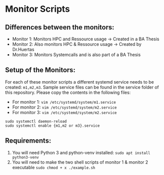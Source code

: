 # Monitor Scripts 

## Differences between the monitors:
* Monitor 1: Monitors HPC and Ressource usage -> Created in a BA Thesis 
* Monitor 2: Also monitors HPC & Ressource usage -> Created by Dr.Huertas
* Monitor 3: Monitors Systemcalls and is also part of a BA Thesis


## Setup of the Monitors:
For each of these monitor scripts a different systemd service needs to be created: `m1,m2,m3`.
Sample service files can be found in the service folder of this repository. Please copy the contents in the following files:
* For monitor 1: `vim /etc/systemd/system/m1.service`
* For monitor 2: `vim /etc/systemd/system/m2.service`
* For monitor 3: `vim /etc/systemd/system/m2.service`

```
sudo systemctl daemon-reload
sudo systemctl enable {m1,m2 or m3}.service
```

## Requirements:
1. You will need Python 3 and python-venv installed: `sudo apt install python3-venv` 
2. You will need to make the two shell scripts of monitor 1 & monitor 2 executable `sudo chmod + x ./example.sh`


